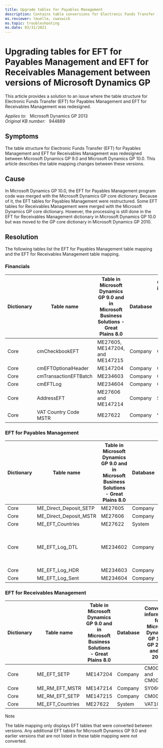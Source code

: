 ```yaml
---
title: Upgrade tables for Payables Management
description: Contains table conversions for Electronic Funds Transfer (EFT) for Payables Management and for EFT for Receivables Management in Microsoft Dynamics 10.0.
ms.reviewer: lmuelle, cwaswick
ms.topic: troubleshooting
ms.date: 03/31/2021
---
```

# Upgrading tables for EFT for Payables Management and EFT for Receivables Management between versions of Microsoft Dynamics GP

This article provides a solution to an issue where the table structure for Electronic Funds Transfer (EFT) for Payables Management and EFT for Receivables Management was redesigned.

_Applies to:_ &nbsp; Microsoft Dynamics GP 2013  
_Original KB number:_ &nbsp; 944889

## Symptoms

The table structure for Electronic Funds Transfer (EFT) for Payables Management and EFT for Receivables Management was redesigned between Microsoft Dynamics GP 9.0 and Microsoft Dynamics GP 10.0. This article describes the table mapping changes between these versions.

## Cause

In Microsoft Dynamics GP 10.0, the EFT for Payables Management program code was merged with the Microsoft Dynamics GP core dictionary. Because of it, the EFT tables for Payables Management were restructured. Some EFT tables for Receivables Management were merged with the Microsoft Dynamics GP core dictionary. However, the processing is still done in the EFT for Receivables Management dictionary in Microsoft Dynamics GP 10.0 but was moved to the GP core dictionary in Microsoft Dynamics GP 2010.

## Resolution

The following tables list the EFT for Payables Management table mapping and the EFT for Receivables Management table mapping.

### Financials

|Dictionary|Table name|Table in Microsoft Dynamics GP 9.0 and in Microsoft Business Solutions - Great Plains 8.0|Database|Conversion information for Microsoft Dynamics GP 10.0, GP 2010, and GP 2013|
|---|---|---|---|---|
|Core|cmCheckbookEFT|ME27605, ME147204, and ME147215|Company|CM00101|
|Core|cmEFTOptionalHeader|ME147204|Company|CM00102|
|Core|cmTransactionEFTBatch|ME234603|Company|CM20203|
|Core|cmEFTLog|ME234604|Company|CM90001|
|Core|AddressEFT|ME27606 and ME147214|Company|SY06000|
|Core|VAT Country Code MSTR|ME27622|Company|VAT10001|

### EFT for Payables Management

|Dictionary|Table name|Table in Microsoft Dynamics GP 9.0 and in Microsoft Business Solutions - Great Plains 8.0|Database|Conversion information for Microsoft Dynamics GP 10.0, GP 2010, and GP 2013|
|---|---|---|---|---|
|Core|ME_Direct_Deposit_SETP|ME27605|Company|CM00101|
|Core|ME_Direct_Deposit_MSTR|ME27606|Company|SY06000|
|Core|ME_EFT_Countries|ME27622|System|VAT10001|
|Core|ME_EFT_Log_DTL|ME234602|Company|Updated PM Elec flag in PM20000 and in PM30200|
|Core|ME_EFT_Log_HDR|ME234603|Company|CM20203|
|Core|ME_EFT_Log_Sent|ME234604|Company|CM90001|

### EFT for Receivables Management

|Dictionary|Table name|Table in Microsoft Dynamics GP 9.0 and in Microsoft Business Solutions - Great Plains 8.0|Database|Conversion information for Microsoft Dynamics GP 10.0, GP 2010, and GP 2013|
|---|---|---|---|---|
|Core|ME_EFT_SETP|ME147204|Company|CM00101 and CM00102|
|Core|ME_RM_EFT_MSTR|ME147214|Company|SY06000|
|Core|ME_RM_EFT_SETP|ME147215|Company|CM00101|
|Core|ME_EFT_Countries|ME27622|System|VAT10001|

> [!NOTE]
> The table mapping only displays EFT tables that were converted between versions. Any additional EFT tables for Microsoft Dynamics GP 9.0 and earlier versions that are not listed in these table mapping were not converted.
